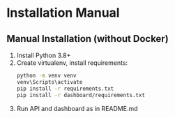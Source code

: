 # Installation Manual

## Manual Installation (without Docker)
1. Install Python 3.8+
2. Create virtualenv, install requirements:
   ```bash
   python -m venv venv
   venv\Scripts\activate
   pip install -r requirements.txt
   pip install -r dashboard/requirements.txt
   ```
3. Run API and dashboard as in README.md 